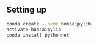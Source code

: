 ## Setting up

```cmd
conda create --name bonsaipylib
activate bonsaipylib
conda install pythonnet
```